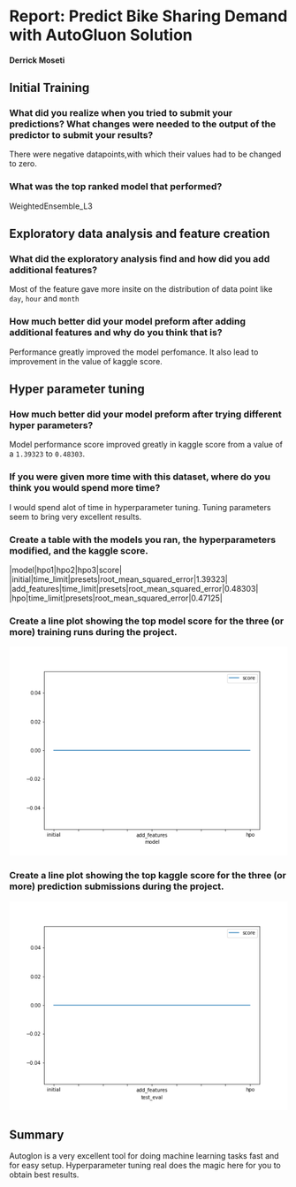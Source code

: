 # Report: Predict Bike Sharing Demand with AutoGluon Solution
#### Derrick Moseti

## Initial Training
### What did you realize when you tried to submit your predictions? What changes were needed to the output of the predictor to submit your results?
There were negative datapoints,with which their values had to be changed to zero.


### What was the top ranked model that performed?
WeightedEnsemble_L3 

## Exploratory data analysis and feature creation
### What did the exploratory analysis find and how did you add additional features?
Most of the feature gave more insite on the distribution of data point like `day`, `hour` and `month`

### How much better did your model preform after adding additional features and why do you think that is?
Performance greatly improved the model perfomance. It also lead to improvement in the value of kaggle score.

## Hyper parameter tuning
### How much better did your model preform after trying different hyper parameters?
Model performance score improved greatly in kaggle score from a value of a `1.39323`  to `0.48303`.

### If you were given more time with this dataset, where do you think you would spend more time?
I would spend alot of time in hyperparameter tuning. Tuning parameters  seem to bring very excellent results.

### Create a table with the models you ran, the hyperparameters modified, and the kaggle score.
|model|hpo1|hpo2|hpo3|score|
|initial|time_limit|presets|root_mean_squared_error|1.39323|
|add_features|time_limit|presets|root_mean_squared_error|0.48303|
|hpo|time_limit|presets|root_mean_squared_error|0.47125|



### Create a line plot showing the top model score for the three (or more) training runs during the project.


![model_train_score.png](img/model_train_score.png)

### Create a line plot showing the top kaggle score for the three (or more) prediction submissions during the project.



![model_test_score.png](img/model_test_score.png)

## Summary
Autoglon is a very excellent tool for doing machine learning tasks fast and for easy setup. Hyperparameter tuning real does the magic here for you to obtain best results.
